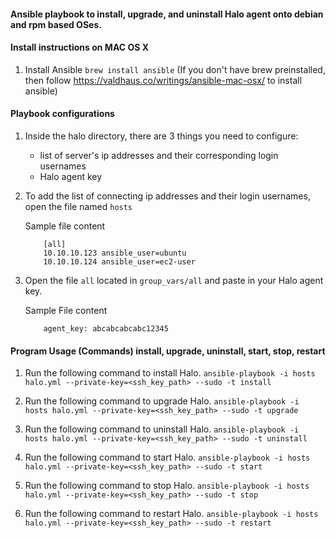 #### Ansible playbook to install, upgrade, and uninstall Halo agent onto debian and rpm based OSes.

#### Install instructions on MAC OS X

1. Install Ansible `brew install ansible` (If you don't have brew preinstalled, then follow https://valdhaus.co/writings/ansible-mac-osx/ to install ansible)

#### Playbook configurations

1. Inside the halo directory, there are 3 things you need to configure:
    - list of server's ip addresses and their corresponding login usernames
    - Halo agent key

2. To add the list of connecting ip addresses and their login usernames, open the file named `hosts`
    

    Sample file content
    
    ```
        [all]
        10.10.10.123 ansible_user=ubuntu
        10.10.10.124 ansible_user=ec2-user
    ```
    
3. Open the file `all` located in `group_vars/all` and paste in your Halo agent key.

    Sample File content
    
    ```
        agent_key: abcabcabcabc12345
    ```

#### Program Usage (Commands) install, upgrade, uninstall, start, stop, restart

1. Run the following command to install Halo.
    `ansible-playbook -i hosts halo.yml --private-key=<ssh_key_path> --sudo -t install`

2. Run the following command to upgrade Halo.
    `ansible-playbook -i hosts halo.yml --private-key=<ssh_key_path> --sudo -t upgrade`

3. Run the following command to uninstall Halo.
    `ansible-playbook -i hosts halo.yml --private-key=<ssh_key_path> --sudo -t uninstall`

4. Run the following command to start Halo.
    `ansible-playbook -i hosts halo.yml --private-key=<ssh_key_path> --sudo -t start`

5. Run the following command to stop Halo.
    `ansible-playbook -i hosts halo.yml --private-key=<ssh_key_path> --sudo -t stop`

6. Run the following command to restart Halo.
    `ansible-playbook -i hosts halo.yml --private-key=<ssh_key_path> --sudo -t restart`
